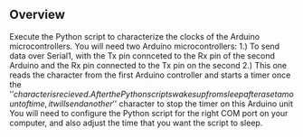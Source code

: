 ## Overview
Execute the Python script to characterize the clocks of the Arduino microcontrollers. You will need two Arduino microcontrollers:
1.) To send data over Serial1, with the Tx pin connceted to the Rx pin of the second Arduino and the Rx pin connected to the Tx pin on the second
2.) This one reads the character from the first Arduino controller and starts a timer once the '$' character is recieved. After the Python scripts wakes up from sleep after a set amount of time, it will send another '$' character to stop the timer on this Arduino unit
You will need to configure the Python script for the right COM port on your computer, and also adjust the time that you want the script to sleep.
